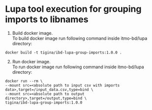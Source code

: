 # Lupa tool execution for grouping imports to libnames

1. Build docker image. \
   To build docker image run following command inside itmo-bd/lupa directory:

```commandline
docker build -t tigina/ibd-lupa-group-imports:1.0.0 .
```

2. Run docker image. \
   To run docker image run following command inside itmo-bd/lupa directory:

```commandline
docker run --rm \
--mount src=<absolute path to input csv with imports data>,target=/input_data.csv,type=bind \
--mount src=<absolute path to output directory>,target=/output,type=bind \
tigina/ibd-lupa-group-imports:1.0.0
```